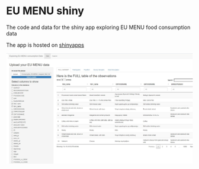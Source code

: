 # EU MENU shiny
The code and data for the shiny app exploring EU MENU food consumption data

The app is hosted on [shinyapps](https://sglcy.shinyapps.io/EU-MENU_shiny/)

![screenshot](images/screenshot.jpg)